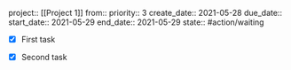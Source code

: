 project:: [[Project 1]]
from:: 
priority:: 3
create_date:: 2021-05-28
due_date:: 
start_date:: 2021-05-29
end_date:: 2021-05-29
state:: #action/waiting 

- [x] First task
- [x] Second task

